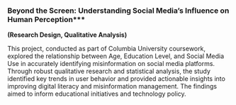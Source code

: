 ### Beyond the Screen: Understanding Social Media’s Influence on Human Perception***  
**(Research Design, Qualitative Analysis)**  

This project, conducted as part of Columbia University coursework, explored the relationship between Age, Education Level, and Social Media Use in accurately identifying misinformation on social media platforms. Through robust qualitative research and statistical analysis, the study identified key trends in user behavior and provided actionable insights into improving digital literacy and misinformation management. The findings aimed to inform educational initiatives and technology policy.
